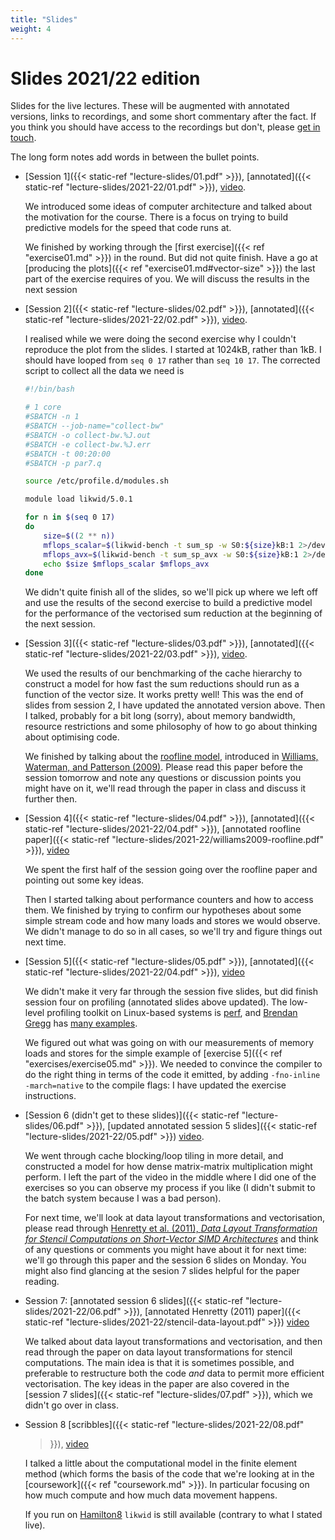 ```yaml
---
title: "Slides"
weight: 4
---
```


# Slides 2021/22 edition

Slides for the live lectures. These will be augmented with annotated
versions, links to recordings, and some short commentary after the
fact. If you think you should have access to the recordings but don't,
please [get in touch]((mailto:lawrence.mitchell@durham.ac.uk)).

The long form notes add words in between the bullet points.

- [Session 1]({{< static-ref "lecture-slides/01.pdf" >}}),
  [annotated]({{< static-ref "lecture-slides/2021-22/01.pdf" >}}),
  [video](https://durham.cloud.panopto.eu/Panopto/Pages/Viewer.aspx?id=052e8585-00a0-444a-829a-ae1900b6870e).
  
  We introduced some ideas of computer architecture and talked about
  the motivation for the course. There is a focus on trying to build
  predictive models for the speed that code runs at.
  
  We finished by working through the [first exercise]({{< ref
  "exercise01.md" >}}) in the round. But did not quite finish. Have a
  go at [producing the plots]({{< ref "exercise01.md#vector-size" >}})
  the last part of the exercise requires of you. We will discuss the
  results in the next session
  
- [Session 2]({{< static-ref "lecture-slides/02.pdf" >}}),
  [annotated]({{< static-ref "lecture-slides/2021-22/02.pdf" >}}),
  [video](https://durham.cloud.panopto.eu/Panopto/Pages/Viewer.aspx?id=deba6d06-5908-49af-bf74-ae1a0143da57).
  
  I realised while we were doing the second exercise why I couldn't
  reproduce the plot from the slides. I started at 1024kB, rather than
  1kB. I should have looped from `seq 0 17` rather than `seq 10 17`.
  The corrected script to collect all the data we need is
  
  ```sh
  #!/bin/bash
  
  # 1 core
  #SBATCH -n 1
  #SBATCH --job-name="collect-bw"
  #SBATCH -o collect-bw.%J.out
  #SBATCH -e collect-bw.%J.err
  #SBATCH -t 00:20:00
  #SBATCH -p par7.q
  
  source /etc/profile.d/modules.sh
  
  module load likwid/5.0.1
  
  for n in $(seq 0 17)
  do
      size=$((2 ** n))
      mflops_scalar=$(likwid-bench -t sum_sp -w S0:${size}kB:1 2>/dev/null | grep MFlops/s | cut -f 3)
      mflops_avx=$(likwid-bench -t sum_sp_avx -w S0:${size}kB:1 2>/dev/null | grep MFlops/s | cut -f 3)
      echo $size $mflops_scalar $mflops_avx
  done
  ```
  
  We didn't quite finish all of the slides, so we'll pick up where we
  left off and use the results of the second exercise to build a
  predictive model for the performance of the vectorised sum reduction
  at the beginning of the next session.
  
- [Session 3]({{< static-ref "lecture-slides/03.pdf" >}}),
  [annotated]({{< static-ref "lecture-slides/2021-22/03.pdf" >}}),
  [video](https://durham.cloud.panopto.eu/Panopto/Pages/Viewer.aspx?id=4f7435e0-1b80-4bd6-a9a3-ae2000c78ca7).
  
  We used the results of our benchmarking of the cache hierarchy to
  construct a model for how fast the sum reductions should run as a
  function of the vector size. It works pretty well! This was the end
  of slides from session 2, I have updated the annotated version
  above. Then I talked, probably for a bit long (sorry), about memory
  bandwidth, resource restrictions and some philosophy of how to go
  about thinking about optimising code. 
  
  We finished by talking about the [roofline
  model](https://en.wikipedia.org/wiki/Roofline_model),
  introduced in [Williams, Waterman, and Patterson
  (2009)](https://people.eecs.berkeley.edu/~kubitron/cs252/handouts/papers/RooflineVyNoYellow.pdf).
  Please read this paper before the session tomorrow and note any
  questions or discussion points you might have on it, we'll read
  through the paper in class and discuss it further then.

- [Session 4]({{< static-ref "lecture-slides/04.pdf" >}}),
  [annotated]({{< static-ref "lecture-slides/2021-22/04.pdf" >}}),
  [annotated roofline paper]({{< static-ref
  "lecture-slides/2021-22/williams2009-roofline.pdf" >}}), [video](https://durham.cloud.panopto.eu/Panopto/Pages/Viewer.aspx?id=a5d68405-a795-42c3-bc7b-ae21014beb02)
  
  We spent the first half of the session going over the roofline paper
  and pointing out some key ideas.
  
  Then I started talking about performance counters and how to access
  them. We finished by trying to confirm our hypotheses about some
  simple stream code and how many loads and stores we would observe.
  We didn't manage to do so in all cases, so we'll try and figure
  things out next time.

- [Session 5]({{< static-ref "lecture-slides/05.pdf" >}}),
  [annotated]({{< static-ref "lecture-slides/2021-22/04.pdf" >}}),
  [video](https://durham.cloud.panopto.eu/Panopto/Pages/Viewer.aspx?id=b584f983-febd-4969-b691-ae2700c4eab1)
  
  We didn't make it very far through the session five slides, but did
  finish session four on profiling (annotated slides above updated).
  The low-level profiling toolkit on Linux-based systems is
  [perf](https://perf.wiki.kernel.org/index.php/Main_Page), and
  [Brendan Gregg](https://www.brendangregg.com/) has [many
  examples](https://www.brendangregg.com/perf.html).
  
  We figured out what was going on with our measurements of memory
  loads and stores for the simple example of [exercise 5]({{< ref
  "exercises/exercise05.md" >}}). We needed to convince the compiler
  to do the right thing in terms of the code it emitted, by adding
  `-fno-inline -march=native` to the compile flags: I have updated the
  exercise instructions.

- [Session 6 (didn't get to these slides)]({{< static-ref "lecture-slides/06.pdf" >}}), [updated
  annotated session 5 slides]({{< static-ref
  "lecture-slides/2021-22/05.pdf" >}})
  [video](https://durham.cloud.panopto.eu/Panopto/Pages/Viewer.aspx?id=d7309aaa-c6c8-4b31-96b7-ae280132de5c).
  
  We went through cache blocking/loop tiling in more detail, and
  constructed a model for how dense matrix-matrix multiplication might
  perform. I left the part of the video in the middle where I did one
  of the exercises so you can observe my process if you like (I didn't
  submit to the batch system because I was a bad person).
  
  For next time, we'll look at data layout transformations and
  vectorisation, please read through [Henretty et al. (2011), _Data Layout
  Transformation for Stencil Computations on Short-Vector SIMD
  Architectures_](https://web.cs.ucla.edu/~pouchet/doc/cc-article.11.pdf)
  and think of any questions or comments you might have about it for
  next time: we'll go through this paper and the session 6 slides on
  Monday. You might also find glancing at the sesion 7 slides helpful
  for the paper reading.

- Session 7: [annotated session 6 slides]({{< static-ref "lecture-slides/2021-22/06.pdf" >}}),
  [annotated Henretty (2011) paper]({{< static-ref
  "lecture-slides/2021-22/stencil-data-layout.pdf" >}})
  [video](https://durham.cloud.panopto.eu/Panopto/Pages/Viewer.aspx?id=6d609469-e249-4ae5-a362-ae2e00c4d672)
  
  We talked about data layout transformations and vectorisation, and
  then read through the paper on data layout transformations for
  stencil computations. The main idea is that it is sometimes
  possible, and preferable to restructure both the code _and_ data to
  permit more efficient vectorisation. The key ideas in the paper are
  also covered in the [session 7 slides]({{< static-ref
  "lecture-slides/07.pdf" >}}), which we didn't go over in class.
  

- Session 8 [scribbles]({{< static-ref "lecture-slides/2021-22/08.pdf"
  >}}),
  [video](https://durham.cloud.panopto.eu/Panopto/Pages/Viewer.aspx?id=fff86be1-ecf5-4629-b3df-ae2f0129effe)
  
  I talked a little about the computational model in the finite
  element method (which forms the basis of the code that we're looking
  at in the [coursework]({{< ref "coursework.md" >}}). In particular
  focusing on how much compute and how much data movement happens.
  
  If you run on
  [Hamilton8](https://www.dur.ac.uk/arc/hamilton/migration/) `likwid`
  is still available (contrary to what I stated live).
  
  
